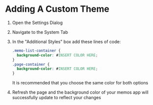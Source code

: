 # Adding A Custom Theme

1. Open the Settings Dialog
2. Navigate to the System Tab
3. In the "Additional Styles" box add these lines of code:

   ```css
   .memo-list-container {
     background-color: #INSERT COLOR HERE;
   }
   .page-container {
     background-color: #INSERT COLOR HERE;
   }
   ```

   It is recommended that you choose the same color for both options

4. Refresh the page and the background color of your memos app will successfully update to reflect your changes
